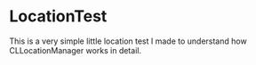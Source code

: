# LocationTest
This is a very simple little location test I made to understand how CLLocationManager works in detail.
